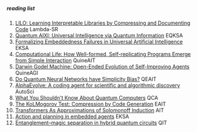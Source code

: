##### reading list

1. [LILO: Learning Interpretable Libraries by Compressing and Documenting Code](https://arxiv.org/abs/2310.19791) Lambda-SR
2. [Quantum AIXI: Universal Intelligence via Quantum Information](https://arxiv.org/abs/2505.21170) EQKSA
3. [Formalizing Embeddedness Failures in Universal Artificial Intelligence](https://arxiv.org/abs/2505.17882) EKSA
4. [Computational Life: How Well-formed, Self-replicating Programs Emerge from Simple Interaction](https://arxiv.org/abs/2406.19108) QuineAIT
5. [Darwin Godel Machine: Open-Ended Evolution of Self-Improving Agents](https://arxiv.org/abs/2505.22954) QuineAGI
6. [Do Quantum Neural Networks have Simplicity Bias?](https://arxiv.org/abs/2407.03266) QEAIT
7. [AlphaEvolve: A coding agent for scientific and algorithmic discovery](https://ress.at/news_uploads/AlphaEvolve.pdf) AutoSci
8. [What You Shouldn't Know About Quantum Computers](https://arxiv.org/abs/2405.15838) QCA
9. [The KoLMogorov Test: Compression by Code Generation](https://arxiv.org/html/2503.13992v1) EAIT
10. [Transformers As Approximations of Solomonoff Induction](https://arxiv.org/abs/2408.12065v1) AIT
11. [Action and planning in embedded agents](https://cse-robotics.engr.tamu.edu/dshell/cs631/papers/kaelbling90action.pdf) EKSA
12. [Entanglement–magic separation in hybrid quantum circuits](https://arxiv.org/abs/2312.02039) QIT
